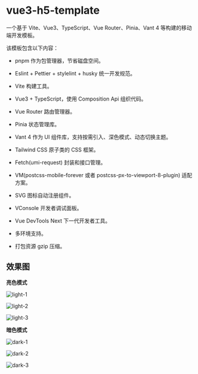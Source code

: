 # vue3-h5-template

一个基于 Vite、Vue3、TypeScript、Vue Router、Pinia、Vant 4 等构建的移动端开发模板。

该模板包含以下内容：

- pnpm 作为包管理器，节省磁盘空间。

- Eslint + Pettier + stylelint + husky 统一开发规范。

- Vite 构建工具。

- Vue3 + TypeScript，使用 Composition Api 组织代码。

- Vue Router 路由管理器。

- Pinia 状态管理库。

- Vant 4 作为 UI 组件库，支持按需引入、深色模式、动态切换主题。

- Tailwind CSS 原子类的 CSS 框架。

- Fetch(umi-request) 封装和接口管理。

- VM(postcss-mobile-forever 或者 postcss-px-to-viewport-8-plugin) 适配方案。

- SVG 图标自动注册组件。

- VConsole 开发者调试面板。

- Vue DevTools Next 下一代开发者工具。

- 多环境支持。

- 打包资源 gzip 压缩。

## 效果图

**亮色模式**

![light-1](https://github.com/Aisen60/vue3-h5-template/assets/19791710/e22b3cd8-d467-4505-b26d-319db51ddce4)

![light-2](https://github.com/Aisen60/vue3-h5-template/assets/19791710/85265636-c8c5-449c-a236-0c7ce4fde098)

![light-3](https://github.com/Aisen60/vue3-h5-template/assets/19791710/d8184457-498e-454d-bb47-2559ab285661)


**暗色模式**

![dark-1](https://github.com/Aisen60/vue3-h5-template/assets/19791710/946af43a-f671-41f7-bdc4-3a9ad4bd51ce)

![dark-2](https://github.com/Aisen60/vue3-h5-template/assets/19791710/abc11ee2-dc39-41a3-b0ce-26f13a49df61)

![dark-3](https://github.com/Aisen60/vue3-h5-template/assets/19791710/df63319c-a57d-409d-af8d-e612a29a1138)
